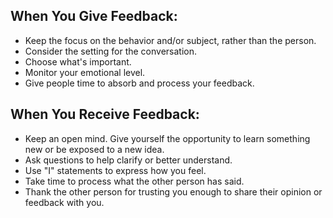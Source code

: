 ## When You Give Feedback:
 - Keep the focus on the behavior and/or subject, rather than the person.
 - Consider the setting for the conversation.
 - Choose what's important.
 - Monitor your emotional level.
 - Give people time to absorb and process your feedback.

## When You Receive Feedback:
 - Keep an open mind. Give yourself the opportunity to learn something new or be exposed to a new idea.
 - Ask questions to help clarify or better understand.
 - Use "I" statements to express how you feel.
 - Take time to process what the other person has said.
 - Thank the other person for trusting you enough to share their opinion or feedback with you.
